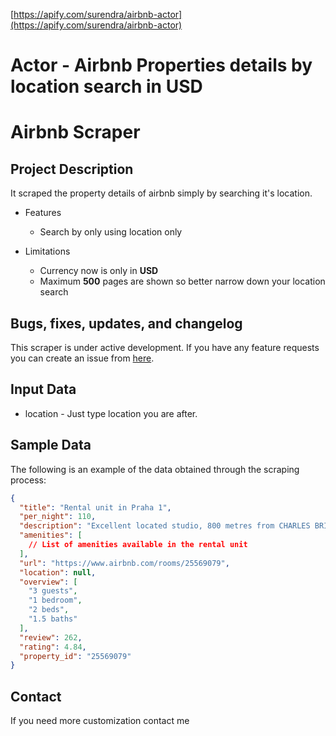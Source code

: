 [https://apify.com/surendra/airbnb-actor](https://apify.com/surendra/airbnb-actor)

# Actor - Airbnb Properties details by location search in USD

# Airbnb Scraper

## Project Description
It scraped the property details of airbnb simply by searching it's location.
* Features
  - Search by only using location only

* Limitations
    - Currency now is only in  **USD**
    - Maximum **500** pages are shown so better narrow down your location search

## Bugs, fixes, updates, and changelog

This scraper is under active development. If you have any feature requests you can create an issue from [here](https://apify.com/surendra/airbnb-actor/issues).


## Input Data

* location - Just type location you are after.

## Sample Data

The following is an example of the data obtained through the scraping process:

```json
{
  "title": "Rental unit in Praha 1",
  "per_night": 110,
  "description": "Excellent located studio, 800 metres from CHARLES BRIDGE. All main touristic attractions in walking distance...",
  "amenities": [
    // List of amenities available in the rental unit
  ],
  "url": "https://www.airbnb.com/rooms/25569079",
  "location": null,
  "overview": [
    "3 guests",
    "1 bedroom",
    "2 beds",
    "1.5 baths"
  ],
  "review": 262,
  "rating": 4.84,
  "property_id": "25569079"
}
```
## Contact
If you need more customization contact me
